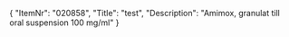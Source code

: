 {
  "ItemNr": "020858",
  "Title": "test",
  "Description": "Amimox, granulat till oral suspension 100 mg/ml"
}